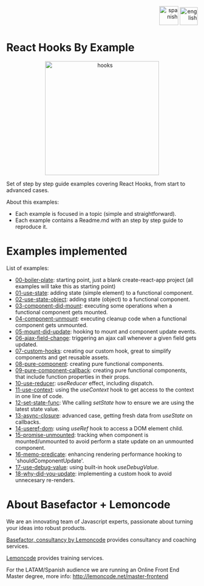 <div align="right">
  
[<img src="https://upload.wikimedia.org/wikipedia/commons/thumb/7/7c/Spain_flag_icon.svg/1200px-Spain_flag_icon.svg.png" alt="spanish" width="50"/>](https://github.com/Fiorellaps/react-hooks-by-example/blob/master/Readme_es.md)
[<img src="https://assets.stickpng.com/images/580b585b2edbce24c47b2836.png" alt="english" width="47"/>](https://github.com/Fiorellaps/react-hooks-by-example/blob/master/Readme.md)

</div>

# React Hooks By Example
<p align="center">
<img src="https://tsh.io/wp-content/uploads/2020/10/react-hooks-best-practices-lead_.jpg" alt="hooks" width="300"/>
</p>
Set of step by step guide examples covering React Hooks, from start to advanced cases.

About this examples:

- Each example is focused in a topic (simple and straightforward).
- Each example contains a Readme.md with an step by step guide to reproduce it.

# Examples implemented

List of examples:

- [00-boiler-plate](https://github.com/Lemoncode/react-hooks-by-example/tree/master/00-boilerplate): starting point, just a blank create-react-app project (all examples will take
  this as starting point)
- [01-use-state](https://github.com/Lemoncode/react-hooks-by-example/tree/master/01-use-state): adding state (simple element) to a functional component.
- [02-use-state-object](https://github.com/Lemoncode/react-hooks-by-example/tree/master/02-use-state-object): adding state (object) to a functional component.
- [03-component-did-mount](https://github.com/Lemoncode/react-hooks-by-example/tree/master/03-component-did-onload): executing some operations when a functional component gets mounted.
- [04-component-unmount](https://github.com/Lemoncode/react-hooks-by-example/tree/master/04-component_unmount): executing cleanup code when a functional component gets unmounted.
- [05-mount-did-update](https://github.com/Lemoncode/react-hooks-by-example/tree/master/05-component-update-render): hooking to mount and component update events.
- [06-ajax-field-change](https://github.com/Lemoncode/react-hooks-by-example/tree/master/06-ajax-field-change): triggering an ajax call whenever a given field gets updated.
- [07-custom-hooks](https://github.com/Lemoncode/react-hooks-by-example/tree/master/07-custom-hook): creating our custom hook, great to simplify components and get reusable assets.
- [08-pure-component](https://github.com/Lemoncode/react-hooks-by-example/tree/master/08-pure-component): creating pure functional components.
- [09-pure-component-callback](https://github.com/Lemoncode/react-hooks-by-example/tree/master/09-pure-component-callback): creating pure functional components, that include function properties
  in their props.
- [10-use-reducer](https://github.com/Lemoncode/react-hooks-by-example/tree/master/10-use-reducer): _useReducer_ effect, including dispatch.
- [11-use-context](https://github.com/Lemoncode/react-hooks-by-example/tree/master/11-use-context): using the _useContext_ hook to get access to the context in one line of code.
- [12-set-state-func](https://github.com/Lemoncode/react-hooks-by-example/tree/master/12-set-state-func): Whe calling _setState_ how to ensure we are
  using the latest state value.
- [13-async-closure](https://github.com/Lemoncode/react-hooks-by-example/tree/master/13-async-closure): advanced case, getting fresh data from _useState_ on callbacks.
- [14-useref-dom](https://github.com/Lemoncode/react-hooks-by-example/tree/master/14-use-ref-dom): using _useRef_ hook to access a DOM element child.
- [15-promise-unmounted](https://github.com/Lemoncode/react-hooks-by-example/tree/master/15-promise-unmounted): tracking when component is mounted/unmounted to avoid perform a state update on an unmounted component.
- [16-memo-predicate](https://github.com/Lemoncode/react-hooks-by-example/tree/master/16-memo-predicate): enhancing rendering performance hooking to 'shouldComponentUpdate'.
- [17-use-debug-value](https://github.com/Lemoncode/react-hooks-by-example/tree/master/17-use-debug-value): using built-in hook _useDebugValue_.
- [18-why-did-you-update](https://github.com/Lemoncode/react-hooks-by-example/tree/master/18-why-did-you-update): implementing a custom hook to avoid unnecesary re-renders.

# About Basefactor + Lemoncode

We are an innovating team of Javascript experts, passionate about turning your ideas into robust products.

[Basefactor, consultancy by Lemoncode](http://www.basefactor.com) provides consultancy and coaching services.

[Lemoncode](http://lemoncode.net/services/en/#en-home) provides training services.

For the LATAM/Spanish audience we are running an Online Front End Master degree, more info: http://lemoncode.net/master-frontend
